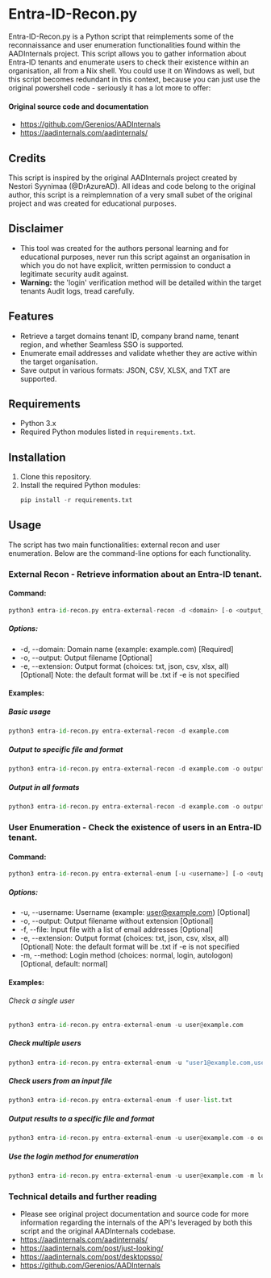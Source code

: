 # Entra-ID-Recon.py
Entra-ID-Recon.py is a Python script that reimplements some of the reconnaissance and user enumeration functionalities found within the AADInternals project. This script allows you to gather information about Entra-ID tenants and enumerate users to check their existence within an organisation, all from a Nix shell. You could use it on Windows as well, but this script becomes redundant in this context, because you can just use the original powershell code - seriously it has a lot more to offer:

#### Original source code and documentation
- https://github.com/Gerenios/AADInternals
- https://aadinternals.com/aadinternals/

## Credits
This script is inspired by the original AADInternals project created by Nestori Syynimaa (@DrAzureAD). All ideas and code belong to the original author, this script is a reimplemnation of a very small subet of the original project and was created for educational purposes.

## Disclaimer
- This tool was created for the authors personal learning and for educational purposes, never run this script against an organisation in which you do not have explicit, written permission to conduct a legitimate security audit against.
- **Warning:** the 'login' verification method will be detailed within the target tenants Audit logs, tread carefully.

## Features
- Retrieve a target domains tenant ID, company brand name, tenant region, and whether Seamless SSO is supported.
- Enumerate email addresses and validate whether they are active within the target organisation.
- Save output in various formats: JSON, CSV, XLSX, and TXT are supported.

## Requirements
- Python 3.x
- Required Python modules listed in `requirements.txt`.

## Installation
1. Clone this repository.
2. Install the required Python modules:
    ``` python
    pip install -r requirements.txt
    ```

## Usage
The script has two main functionalities: external recon and user enumeration. Below are the command-line options for each functionality.

### External Recon - Retrieve information about an Entra-ID tenant.

#### Command:
``` python
python3 entra-id-recon.py entra-external-recon -d <domain> [-o <output_file>] [-e <extension>]
```
##### Options:
- -d, --domain: Domain name (example: example.com) [Required]
- -o, --output: Output filename [Optional]
- -e, --extension: Output format (choices: txt, json, csv, xlsx, all) [Optional] Note: the default format will be .txt if -e is not specified

#### Examples:
##### Basic usage
``` python
python3 entra-id-recon.py entra-external-recon -d example.com
```

##### Output to specific file and format
``` python
python3 entra-id-recon.py entra-external-recon -d example.com -o outputfile -e json
```
##### Output in all formats
``` python
python3 entra-id-recon.py entra-external-recon -d example.com -o outputfile -e all
```
### User Enumeration - Check the existence of users in an Entra-ID tenant.

#### Command:
``` python
python3 entra-id-recon.py entra-external-enum [-u <username>] [-o <output_file>] [-f <input_file>] [-e <extension>] [-m <method>]
```
##### Options:
- -u, --username: Username (example: user@example.com) [Optional]
- -o, --output: Output filename without extension [Optional]
- -f, --file: Input file with a list of email addresses [Optional]
- -e, --extension: Output format (choices: txt, json, csv, xlsx, all) [Optional] Note: the default format will be .txt if -e is not specified
- -m, --method: Login method (choices: normal, login, autologon) [Optional, default: normal]

#### Examples:
###### Check a single user
``` python
python3 entra-id-recon.py entra-external-enum -u user@example.com
```
##### Check multiple users
``` python
python3 entra-id-recon.py entra-external-enum -u "user1@example.com,user2@example.com"
```
##### Check users from an input file
``` python
python3 entra-id-recon.py entra-external-enum -f user-list.txt
```
##### Output results to a specific file and format
``` python
python3 entra-id-recon.py entra-external-enum -u user@example.com -o outputfile -e json
```
##### Use the login method for enumeration
``` python
python3 entra-id-recon.py entra-external-enum -u user@example.com -m login
```
### Technical details and further reading
- Please see original project documentation and source code for more information regarding the internals of the API's leveraged by both this script and the original AADInternals codebase.
- https://aadinternals.com/aadinternals/
- https://aadinternals.com/post/just-looking/
- https://aadinternals.com/post/desktopsso/
- https://github.com/Gerenios/AADInternals